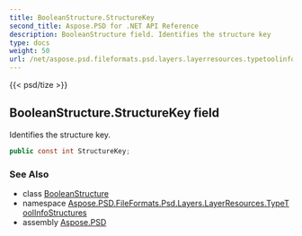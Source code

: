 ```yaml
---
title: BooleanStructure.StructureKey
second_title: Aspose.PSD for .NET API Reference
description: BooleanStructure field. Identifies the structure key
type: docs
weight: 50
url: /net/aspose.psd.fileformats.psd.layers.layerresources.typetoolinfostructures/booleanstructure/structurekey/
---
```

{{< psd/tize >}}
## BooleanStructure.StructureKey field

Identifies the structure key.

```csharp
public const int StructureKey;
```

### See Also

* class [BooleanStructure](../)
* namespace [Aspose.PSD.FileFormats.Psd.Layers.LayerResources.TypeToolInfoStructures](../../booleanstructure/)
* assembly [Aspose.PSD](../../../)


